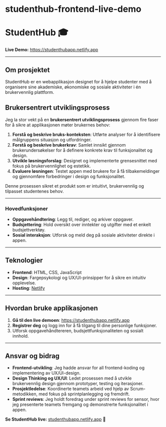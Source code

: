 # studenthub-frontend-live-demo
# StudentHub 🎓  

**Live Demo:** https://studenthubapp.netlify.app

---

## Om prosjektet  
StudentHub er en webapplikasjon designet for å hjelpe studenter med å organisere sine akademiske, økonomiske og sosiale aktiviteter i én brukervennlig plattform.  

## Brukersentrert utviklingsprosess  
Jeg la stor vekt på en **brukersentrert utviklingsprosess** gjennom fire faser for å sikre at applikasjonen møter brukernes behov:  
1. **Forstå og beskrive bruks-konteksten**: Utførte analyser for å identifisere målgruppens situasjon og utfordringer.  
2. **Forstå og beskrive brukerkrav**: Samlet innsikt gjennom brukerundersøkelser for å definere konkrete krav til funksjonalitet og design.  
3. **Utvikle løsningsforslag**: Designet og implementerte grensesnittet med fokus på brukervennlighet og estetikk.  
4. **Evaluere løsningen**: Testet appen med brukere for å få tilbakemeldinger og gjennomføre forbedringer i design og funksjonalitet.  

Denne prosessen sikret et produkt som er intuitivt, brukervennlig og tilpasset studentenes behov.

---

### Hovedfunksjoner  
- **Oppgavehåndtering**: Legg til, rediger, og arkiver oppgaver.  
- **Budsjettering**: Hold oversikt over inntekter og utgifter med et enkelt budsjettverktøy.  
- **Sosial interaksjon**: Utforsk og meld deg på sosiale aktiviteter direkte i appen.  

---

## Teknologier  
- **Frontend**: HTML, CSS, JavaScript  
- **Design**: Fargepsykologi og UX/UI-prinsipper for å sikre en intuitiv opplevelse.  
- **Hosting**: [Netlify](https://www.netlify.com)  

---

## Hvordan bruke applikasjonen  
1. **Gå til den live demoen**: https://studenthubapp.netlify.app 
2. **Registrer deg** og logg inn for å få tilgang til dine personlige funksjoner.  
3. Utforsk oppgavehåndtereren, budsjettfunksjonaliteten og sosialt innhold.  

---



## Ansvar og bidrag  
- **Frontend-utvikling**: Jeg hadde ansvar for all frontend-koding og implementering av UX/UI-design.  
- **Design Thinking og UX/UI**: Ledet prosessen med å utvikle brukervennlig design gjennom prototyper, testing og iterasjoner.  
- **Prosjektledelse**: Koordinerte teamets arbeid ved hjelp av Scrum-metodikken, med fokus på sprintplanlegging og fremdrift.  
- **Sprint reviews**: Jeg holdt foredrag under sprint reviews for sensor, hvor jeg presenterte teamets fremgang og demonstrerte funksjonalitet i appen.  



**Se StudentHub live:** [studenthubapp.netlify.app](https://studenthubapp.netlify.app) 🚀  
